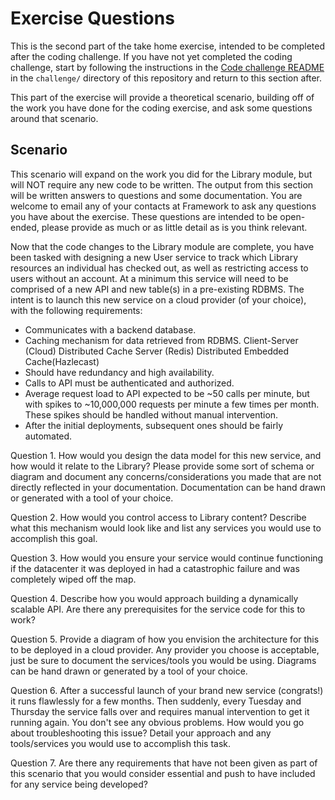 # Exercise Questions
This is the second part of the take home exercise, intended to be completed after the coding challenge. If you have not yet completed the coding challenge, start by following the instructions in the [Code challenge README](https://github.com/framework-homeownership/candidate-challenges/blob/main/challenge/README.md) in the `challenge/` directory of this repository and return to this section after.

This part of the exercise will provide a theoretical scenario, building off of the work you have done for the coding exercise, and ask some questions around that scenario.

## Scenario
This scenario will expand on the work you did for the Library module, but will NOT require any new code to be written. The output from this section will be written answers to questions and some documentation. You are welcome to email any of your contacts at Framework to ask any questions you have about the exercise. These questions are intended to be open-ended, please provide as much or as little detail as is you think relevant.

Now that the code changes to the Library module are complete, you have been tasked with designing a new User service to track which Library resources an individual has checked out, as well as restricting access to users without an account. At a minimum this service will need to be comprised of a new API and new table(s) in a pre-existing RDBMS. The intent is to launch this new service on a cloud provider (of your choice), with the following requirements:
- Communicates with a backend database.
- Caching mechanism for data retrieved from RDBMS.
    Client-Server (Cloud) Distributed Cache Server (Redis)  Distributed Embedded Cache(Hazlecast) 
- Should have redundancy and high availability.
- Calls to API must be authenticated and authorized.
- Average request load to API expected to be ~50 calls per minute, but with spikes to ~10,000,000 requests per minute a few times per month. These spikes should be handled without manual intervention.
- After the initial deployments, subsequent ones should be fairly automated.


Question 1. How would you design the data model for this new service, and how would it relate to the Library? Please provide some sort of schema or diagram and document any concerns/considerations you made that are not directly reflected in your documentation. Documentation can be hand drawn or generated with a tool of your choice.

Question 2. How would you control access to Library content? Describe what this mechanism would look like and list any services you would use to accomplish this goal.

Question 3. How would you ensure your service would continue functioning if the datacenter it was deployed in had a catastrophic failure and was completely wiped off the map.

Question 4. Describe how you would approach building a dynamically scalable API. Are there any prerequisites for the service code for this to work?

Question 5. Provide a diagram of how you envision the architecture for this to be deployed in a cloud provider. Any provider you choose is acceptable, just be sure to document the services/tools you would be using. Diagrams can be hand drawn or generated by a tool of your choice.

Question 6. After a successful launch of your brand new service (congrats!) it runs flawlessly for a few months. Then suddenly, every Tuesday and Thursday the service falls over and requires manual intervention to get it running again. You don't see any obvious problems. How would you go about troubleshooting this issue? Detail your approach and any tools/services you would use to accomplish this task.

Question 7. Are there any requirements that have not been given as part of this scenario that you would consider essential and push to have included for any service being developed?
